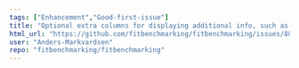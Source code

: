 ```yaml
---
tags: ["Enhancement","Good-first-issue"]
title: "Optional extra columns for displaying additional info, such as number of parameters and number of data points in result tables"
html_url: "https://github.com/fitbenchmarking/fitbenchmarking/issues/884"
user: "Anders-Markvardsen"
repo: "fitbenchmarking/fitbenchmarking"
---
```


